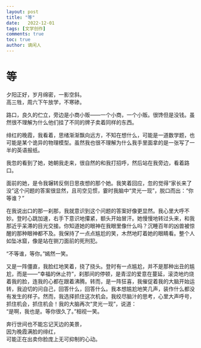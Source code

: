 ```yaml
---
layout: post
title: "等"
date:   2022-12-01
tags: [文学创作]
comments: true
toc: true
author: 谪闲人
---
```


# 等  

夕阳正好，岁月绵密，一影空斜。  
高三牲，周六下午放学，不寒碜。  

路口，良久的伫立，旁边是小商小贩——一个小商，一个小贩。很馋但是没钱。虽然很不理解为什么他们挂了不同的牌子卖着同样的东西。  

绯红的晚霞，我看着，思绪渐渐飘向远方，不知在想什么，可能是一道数学题，也可能是某个诡异的物理模型。虽然我也很不理解为什么我手里面拿的是一张写了一半的英语报纸。  

我忽的看到了她，她朝我走来，很自然的和我打招呼，然后站在我旁边，看着路口。  

面前的她，是令我辗转反侧日思夜想的那个她。我笑着回应，忽的觉得“家长来了没”这个问题的答案很显然，且司空见惯，霎时我脑中“灵光一现”，脱口而出：“你等谁？”  

在我说出口的那一刹那，我就意识到这个问题的答案好像更显然。我心里大呼不妙。登时心跳加速，右手下意识地攥紧，额头开始冒汗。她慢慢地转过头来，和我那近乎呆滞的目光交接。你知道她的眼神在我眼里像什么吗？沉睡百年的凶兽被惊醒的那种眼神都不及。我保持了一点点尴尬的笑，木然地盯着她的眼睛看。整个人如坠冰窟，像是站在铡刀面前的死刑犯。  

“不等谁，等你。”嫣然一笑。  

又是一阵僵直，我脸红地笑着，挠了挠头。登时有一点尴尬，并不是那种出丑的尴尬，而是——“幸福的休止符”，刹那间的停顿，是青涩的爱意在蔓延，滚烫地灼烧着我的脸，连我的心都在跟着沸腾。转而，是一阵狂喜，我催促着我的大脑开始运转，我迫切的问自己，回答什么，回答什么。我本想尴尬地笑几声，装作什么都没有发生的样子。然而，我选择抓住这次机会。我绞尽脑汁的思考，心里大声呼号，抓住机会，抓住机会！我的大脑再次“灵光一现”，说道：  
“是啊，我也是。等你很久了。”相视一笑。  

奔行世间也不能忘记天边的美景，  
因为晚霞满脸的绯红，  
可能正在出卖你脸庞上无可抑制的心动。